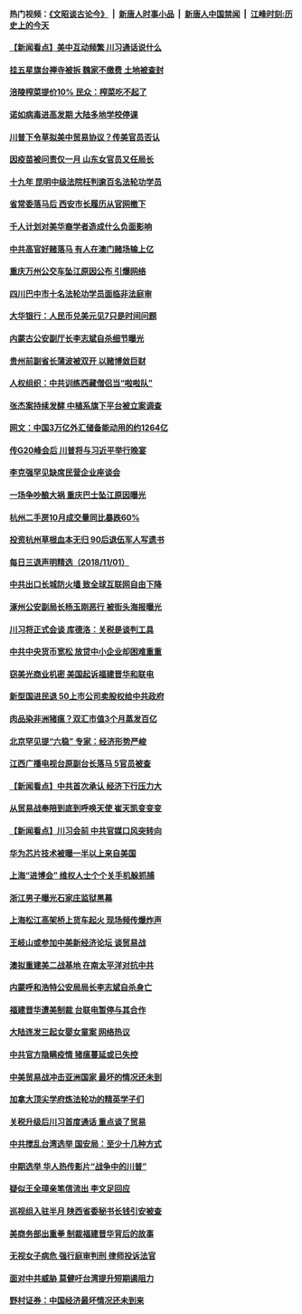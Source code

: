#### 热门视频：[《文昭谈古论今》](https://github.com/gfw-breaker/wenzhao/blob/master/README.md?t=11021833) &nbsp;|&nbsp; [新唐人时事小品](https://github.com/gfw-breaker/ntdtv-comedy/blob/master/README.md?t=11021833) &nbsp;|&nbsp; [新唐人中国禁闻](https://github.com/gfw-breaker/ntdtv-news/blob/master/README.md?t=11021833) &nbsp;|&nbsp; [江峰时刻:历史上的今天](https://github.com/gfw-breaker/today-in-history/blob/master/README.md?t=11021833) 

#### [【新闻看点】美中互动频繁 川习通话说什么](../pages/nsc413/n10826722.md?t=11021833) 

#### [挂五星旗台禅寺被拆 魏家不缴费 土地被查封](../pages/nsc413/n10826645.md?t=11021833) 

#### [涪陵榨菜提价10% 民众：榨菜吃不起了](../pages/nsc413/n10826622.md?t=11021833) 

#### [诺如病毒进高发期 大陆多地学校停课](../pages/nsc413/n10826521.md?t=11021833) 

#### [川普下令草拟美中贸易协议？传美官员否认](../pages/nsc413/n10826452.md?t=11021833) 

#### [因疫苗被问责仅一月 山东女官员又任局长](../pages/nsc413/n10826193.md?t=11021833) 


#### [十九年 昆明中级法院枉判逾百名法轮功学员](../pages/nsc413/n10824130.md?t=11021833) 

#### [省常委落马后 西安市长履历从官网撤下](../pages/nsc413/n10826343.md?t=11021833) 

#### [千人计划对美华裔学者造成什么负面影响](../pages/nsc413/n10811713.md?t=11021833) 

#### [中共高官好赌落马 有人在澳门赌场输上亿](../pages/nsc413/n10826182.md?t=11021833) 

#### [重庆万州公交车坠江原因公布 引爆网络](../pages/nsc413/n10826145.md?t=11021833) 

#### [四川巴中市十名法轮功学员面临非法庭审](../pages/nsc413/n10823547.md?t=11021833) 

#### [大华银行：人民币兑美元见7只是时间问题](../pages/nsc413/n10825823.md?t=11021833) 

#### [内蒙古公安副厅长李志斌自杀细节曝光](../pages/nsc413/n10825573.md?t=11021833) 

#### [贵州前副省长蒲波被双开 以赌博敛巨财](../pages/nsc413/n10825919.md?t=11021833) 

#### [人权组织：中共训练西藏僧侣当“啦啦队”](../pages/nsc413/n10825872.md?t=11021833) 

#### [张杰案持续发酵 中植系旗下平台被立案调查](../pages/nsc413/n10825455.md?t=11021833) 

#### [网文：中国3万亿外汇储备能动用的约1264亿](../pages/nsc413/n10825505.md?t=11021833) 

#### [传G20峰会后 川普将与习近平举行晚宴](../pages/nsc413/n10825607.md?t=11021833) 

#### [李克强罕见缺席民营企业座谈会](../pages/nsc413/n10825330.md?t=11021833) 

#### [一场争吵酿大祸 重庆巴士坠江原因曝光](../pages/nsc413/n10825265.md?t=11021833) 

#### [杭州二手房10月成交量同比暴跌60%](../pages/nsc413/n10824886.md?t=11021833) 

#### [投资杭州草根血本无归 90后退伍军人写遗书](../pages/nsc413/n10824830.md?t=11021833) 


#### [每日三退声明精选（2018/11/01）](../pages/nsc413/n10825268.md?t=11021833) 

#### [中共出口长城防火墙 致全球互联网自由下降](../pages/nsc413/n10824093.md?t=11021833) 

#### [涿州公安副局长杨玉刚恶行 被街头海报曝光](../pages/nsc413/n10820106.md?t=11021833) 

#### [川习将正式会谈 库德洛：关税是谈判工具](../pages/nsc413/n10825047.md?t=11021833) 

#### [中共中央货币宽松 放贷中小企业却困难重重](../pages/nsc413/n10824799.md?t=11021833) 

#### [窃美光商业机密 美国起诉福建晋华和联电](../pages/nsc413/n10824695.md?t=11021833) 

#### [新型国进民退 50上市公司卖股权给中共政府](../pages/nsc413/n10824614.md?t=11021833) 

#### [肉品染非洲猪瘟？双汇市值3个月蒸发百亿](../pages/nsc413/n10824569.md?t=11021833) 

#### [北京罕见提“六稳” 专家：经济形势严峻](../pages/nsc413/n10824541.md?t=11021833) 

#### [江西广播电视台原副台长落马 5官员被查](../pages/nsc413/n10824601.md?t=11021833) 

#### [【新闻看点】中共首次承认 经济下行压力大](../pages/nsc413/n10824360.md?t=11021833) 

#### [从贸易战奉陪到底到呼唤天使 崔天凯变变变](../pages/nsc413/n10824121.md?t=11021833) 

#### [【新闻看点】川习会前 中共官媒口风突转向](../pages/nsc413/n10824149.md?t=11021833) 

#### [华为芯片技术被曝一半以上来自美国](../pages/nsc413/n10824399.md?t=11021833) 

#### [上海“进博会” 维权人士个个关手机躲抓捕](../pages/nsc413/n10824270.md?t=11021833) 

#### [浙江男子曝光石家庄监狱黑幕](../pages/nsc413/n10824424.md?t=11021833) 

#### [上海松江高架桥上货车起火 现场频传爆炸声](../pages/nsc413/n10824371.md?t=11021833) 

#### [王岐山或参加中美新经济论坛 谈贸易战](../pages/nsc413/n10824008.md?t=11021833) 

#### [澳拟重建美二战基地 在南太平洋对抗中共](../pages/nsc413/n10824373.md?t=11021833) 

#### [内蒙呼和浩特公安局局长李志斌自杀身亡](../pages/nsc413/n10824367.md?t=11021833) 

#### [福建晋华遭美制裁 台联电暂停与其合作](../pages/nsc413/n10824246.md?t=11021833) 

#### [大陆连发三起女婴女童案 网络热议](../pages/nsc413/n10823750.md?t=11021833) 

#### [中共官方隐瞒疫情 猪瘟蔓延或已失控](../pages/nsc413/n10824029.md?t=11021833) 

#### [中美贸易战冲击亚洲国家 最坏的情况还未到](../pages/nsc413/n10824075.md?t=11021833) 

#### [加拿大顶尖学府炼法轮功的精英学子们](../pages/nsc413/n10822903.md?t=11021833) 

#### [关税升级后川习首度通话 重点谈了贸易](../pages/nsc413/n10824050.md?t=11021833) 

#### [中共搅乱台湾选举 国安局：至少十几种方式](../pages/nsc413/n10823704.md?t=11021833) 

#### [中期选举 华人热传影片“战争中的川普”](../pages/nsc413/n10823978.md?t=11021833) 

#### [疑似王全璋亲笔信流出 李文足回应](../pages/nsc413/n10823358.md?t=11021833) 

#### [巡视组入驻半月 陕西省委秘书长钱引安被查](../pages/nsc413/n10823943.md?t=11021833) 


#### [美商务部出重拳 制裁福建晋华背后的故事](../pages/nsc413/n10821975.md?t=11021833) 

#### [无视女子病危 强行庭审判刑 律师投诉法官](../pages/nsc413/n10821112.md?t=11021833) 

#### [面对中共威胁 莫健吁台湾提升短期遏阻力](../pages/nsc413/n10823590.md?t=11021833) 

#### [野村证券：中国经济最坏情况还未到来](../pages/nsc413/n10823517.md?t=11021833) 

